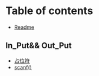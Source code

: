 # Table of contents

* [Readme](README.md)

## In\_Put&& Out\_Put

* [占位符](IO/page-2.md)
* [scanf()](IO/page-1.md)
